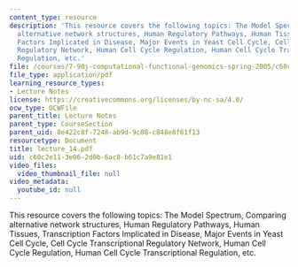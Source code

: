```yaml
---
content_type: resource
description: 'This resource covers the following topics: The Model Spectrum, Comparing
  alternative network structures, Human Regulatory Pathways, Human Tissues, Transcription
  Factors Implicated in Disease, Major Events in Yeast Cell Cycle, Cell Cycle Transcriptional
  Regulatory Network, Human Cell Cycle Regulation, Human Cell Cycle Transcriptional
  Regulation, etc.'
file: /courses/7-90j-computational-functional-genomics-spring-2005/c60c2e113e062d0b6ac8b61c7a9e81e1_lecture_14.pdf
file_type: application/pdf
learning_resource_types:
- Lecture Notes
license: https://creativecommons.org/licenses/by-nc-sa/4.0/
ocw_type: OCWFile
parent_title: Lecture Notes
parent_type: CourseSection
parent_uid: 8e422c8f-7248-ab9d-9c08-c848e8f61f13
resourcetype: Document
title: lecture_14.pdf
uid: c60c2e11-3e06-2d0b-6ac8-b61c7a9e81e1
video_files:
  video_thumbnail_file: null
video_metadata:
  youtube_id: null
---
```

This resource covers the following topics: The Model Spectrum, Comparing alternative network structures, Human Regulatory Pathways, Human Tissues, Transcription Factors Implicated in Disease, Major Events in Yeast Cell Cycle, Cell Cycle Transcriptional Regulatory Network, Human Cell Cycle Regulation, Human Cell Cycle Transcriptional Regulation, etc.